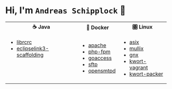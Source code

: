 # Hi, I'm `Andreas Schipplock` 👋

<table>
  <tbody>
    <tr>
      <th>☕ Java</th>
      <th>🐳 Docker</th>
      <th>🎛️ Linux</th>
    </tr>
    <tr>
      <td valign="top">
        <ul>
          <li><a href="https://github.com/schipplock/librcrc">librcrc</a></li>
          <li><a href="https://github.com/schipplock/eclipselink3-scaffolding">eclipselink3-scaffolding</a></li>
        </ul>
      </td>
      <td>
        <ul>
          <li><a href="https://github.com/schipplock/apache">apache</a></li>
          <li><a href="https://github.com/schipplock/php-fpm">php-fpm</a></li>
          <li><a href="https://github.com/schipplock/goaccess">goaccess</a></li>
          <li><a href="https://github.com/schipplock/sftp">sftp</a></li>
          <li><a href="https://github.com/schipplock/opensmtpd">opensmtpd</a></li>
        </ul>
      </td>
      <td>
        <ul>
          <li><a href="https://github.com/schipplock/asix">asix</a></li>
          <li><a href="https://github.com/schipplock/mullix">mullix</a></li>
          <li><a href="https://github.com/schipplock/gnx">gnx</a></li>
          <li><a href="https://github.com/schipplock/kwort-vagrant">kwort-vagrant</a></li>
          <li><a href="https://github.com/schipplock/kwort-packer">kwort-packer</a></li>
        </ul>
      </td>
    </tr>
  </tbody>
</table>
